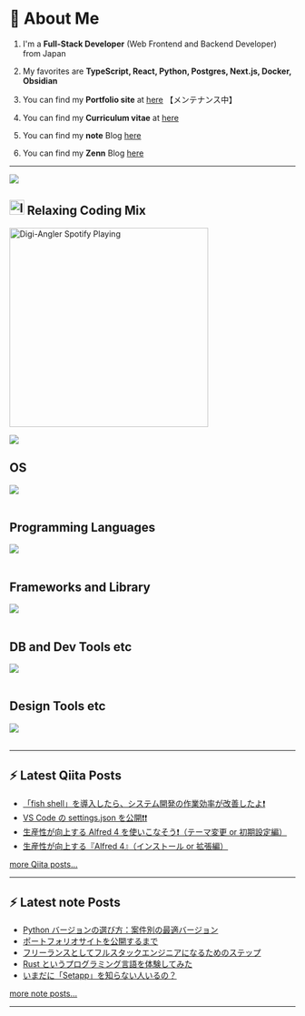 # 👋 About Me

1. I'm a **Full-Stack Developer** (Web Frontend and Backend Developer) from Japan

2. My favorites are **TypeScript, React, Python, Postgres, Next.js, Docker, Obsidian**

3. You can find my **Portfolio site** at [here](https://digiangler.com) 【メンテナンス中】

4. You can find my **Curriculum vitae** at [here](https://github.com/digiangler/curriculum_vitae)

5. You can find my **note** Blog [here](https://note.com/digiangler777)

6. You can find my **Zenn** Blog [here](https://zenn.dev/digiangler)

---

[<img src="https://github.com/digiangler/digiangler/blob/new_master/assets/img/Elon_Musk.jpg" />](https://github.com/digiangler)

## <img alt="Icon" width="26px" src="https://cdn.icon-icons.com/icons2/3053/PNG/512/spotify_alt_macos_bigsur_icon_189704.png" /> Relaxing Coding Mix 

[<img src="https://spotify-now-playing-seven.vercel.app/api/spotify-playing" alt="Digi-Angler Spotify Playing" width="350" />](https://open.spotify.com/user/7zkt2748z5boqwalbplgbmnbx)

![](https://github-readme-stats.vercel.app/api/top-langs?username=digiangler&show_icons=true&locale=en&layout=compact&theme=dracula)

## OS

<img src="https://skillicons.dev/icons?i=apple,windows,linux,ubuntu" /> <br /><br />

## Programming Languages

<img src="https://skillicons.dev/icons?i=html,htmx,css,sass,less,md,js,ts,py,ruby,php,cs,dotnet,go,rust,r,lua,perl,swift,kotlin,dart" /> <br /><br />

## Frameworks and Library

<img src="https://skillicons.dev/icons?i=jquery,react,next,vue,nuxt,angular,nodejs,deno,bun,vite,vitest,express,babel,electron,solidjs,astro,svelte,graphql,gatsby,remix,redux,vuetify,tailwind,windicss,styledcomponents,bootstrap,mui,flask,fastapi,jest,laravel,rails,django,wordpress,nest,flutter" /> <br /><br />

## DB and Dev Tools etc

<img src="https://skillicons.dev/icons?i=mysql,postgres,sqlite,mongo,supabase,redis,anaconda,aws,gcp,firebase,azure,cloudflare,docker,kubernetes,terraform,git,github,githubactions,gitlab,heroku,vercel,prisma,netlify,visualstudio,vscode,vscodium,idea,webstorm,rider,androidstudio,sublime,atom,bitbucket,postman,gulp,nginx,vim,neovim,emacs,webpack,npm,pnpm,yarn,bash,stackoverflow,twitter,instagram,linkedin,discord,gmail,obsidian,notion" /> <br /><br />

## Design Tools etc

<img src="https://skillicons.dev/icons?i=figma,xd,ps,pr,svg" /> <br /><br />

---

## :zap: Latest Qiita Posts

<!-- QIITA:START -->
- [「fish shell」を導入したら、システム開発の作業効率が改善したよ❗](https://qiita.com/digiangler/items/d961f208044913f16416)
- [VS Code の settings.json を公開❗❗](https://qiita.com/digiangler/items/48c7a1aa007f74f589b9)
- [生産性が向上する Alfred 4 を使いこなそう❗（テーマ変更 or 初期設定編）](https://qiita.com/digiangler/items/5623709e66676ea98e88)
- [生産性が向上する『Alfred 4』（インストール or 拡張編）](https://qiita.com/digiangler/items/17febe259dd6efbcd608)
<!-- QIITA:END -->

[more Qiita posts...](https://qiita.com/digiangler)

---

## :zap: Latest note Posts

<!-- NOTE:START -->
- [Python バージョンの選び方：案件別の最適バージョン](https://note.com/digiangler777/n/ndb75785e2548)
- [ポートフォリオサイトを公開するまで](https://note.com/digiangler777/n/n97e4969a634a)
- [フリーランスとしてフルスタックエンジニアになるためのステップ](https://note.com/digiangler777/n/n031200d891b5)
- [Rust というプログラミング言語を体験してみた](https://note.com/digiangler777/n/n887ea6f331a3)
- [いまだに「Setapp」を知らない人いるの？](https://note.com/digiangler777/n/nd6ac3d8bb5ec)
<!-- NOTE:END -->

[more note posts...](https://note.com/digiangler777)

---

